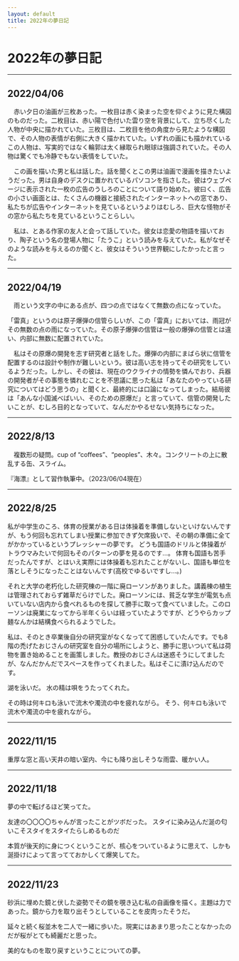 ```yaml
---
layout: default
title: 2022年の夢日記
---
```


# 2022年の夢日記

---
<a id="1"></a>
<a href="#1"></a>
## 2022/04/06
　赤い夕日の油画が三枚あった。一枚目は赤く染まった空を仰ぐように見た構図のものだった。二枚目は、赤い陽で色付いた雲り空を背景にして、立ち尽くした人物が中央に描かれていた。三枚目は、二枚目を他の角度から見たような構図で、その人物の表情が右側に大きく描かれていた。いずれの画にも描かれているこの人物は、写実的ではなく輪郭は太く縁取られ眼球は強調されていた。その人物は驚くでも冷静でもない表情をしていた。


　この画を描いた男と私は話した。話を聞くとこの男は油画で漫画を描きたいようだった。男は自身のデスクに置かれているパソコンを指さした。彼はウェブページに表示された一枚の広告のうしろのことについて語り始めた。彼曰く、広告の小さい画面とは、たくさんの機器と接続されたインターネットへの窓であり、私たちが広告やインターネットを見ているというよりはむしろ、巨大な怪物がその窓から私たちを見ているということらしい。


　私は、とある作家の友人と会って話していた。彼女は恋愛の物語を描いており、陶子という名の登場人物に「たうこ」という読みを与えていた。私がなぜそのような読みを与えるのか聞くと、彼女はそういう世界観にしたかったと言った。

---
<a id="2"></a>
<a href="#2"></a>
## 2022/04/19

　雨という文字の中にある点が、四つの点ではなくて無数の点になっていた。

「雷真」というのは原子爆弾の信管らしいが、この「雷真」においては、雨冠がその無数の点の雨になっていた。その原子爆弾の信管は一般の爆弾の信管とは違い、内部に無数に配置されていた。


　私はその原爆の開発を志す研究者と話をした。爆弾の内部にまばら状に信管を配置するのは設計や制作が難しいという。彼は高い志を持ってその研究をしているようだった。しかし、その彼は、現在のウクライナの情勢を憐んでおり、兵器の開発者がその事態を憐れむことを不思議に思った私は「あなたのやっている研究についてはどう思うの」と聞くと、最終的には口論になってしまった。結局彼は「あんな小国滅べばいい、そのための原爆だ」と言っていて、信管の開発したいことが、むしろ目的となっていて、なんだかやるせない気持ちになった。


---
<a id="3"></a>
<a href="#3"></a>
## 2022/8/13

　複数形の疑問。cup of “coffees”、“peoples”、木々。コンクリートの上に散乱する缶、スライム。
 
『海漂』として習作執筆中。（2023/06/04現在）

---
<a id="4"></a>
<a href="#4"></a>
## 2022/8/25

私が中学生のころ、体育の授業がある日は体操着を準備しないといけないんですが、もう何回も忘れてしまい授業に参加できず欠席扱いで、その朝の準備に全てがかかっているというプレッシャーの夢です。
どうも国語のドリルと体操着がトラウマみたいで何回もそのパターンの夢を見るのです…。
体育も国語も苦手だったんですが、とはいえ実際には体操着も忘れたことがないし、国語も単位を落としそうになったことはないんです(高校でゆるいですし…。)

それと大学の老朽化した研究棟の一階に廃ローソンがありました。講義棟の植生は管理されておらず雑草だらけでした。廃ローソンには、貧乏な学生が電気も点いていない店内から食べれるものを探して勝手に取って食べていました。このローソンは廃業になってから半年くらいは経っていたようですが、どうやらカップ麺なんかは結構食べられるようでした。

私は、そのとき卒業後自分の研究室がなくなってて困惑していたんです。でも8階の禿げたおじさんの研究室を自分の場所にしようと、勝手に思いついて私は荷物を置き始めることを画策しました。教授のおじさんは迷惑そうにしてましたが、なんだかんだでスペースを作ってくれました。私はそこに漬け込んだのです。

湖を泳いだ。
水の精は唄をうたってくれた。

その時は何キロも泳いで流木や濁流の中を疲れながら。
そう、何キロも泳いで流木や濁流の中を疲れながら。

---
<a id="4"></a>
<a href="#4"></a>
## 2022/11/15
重厚な窓と高い天井の暗い室内、今にも降り出しそうな雨雲、暖かい人。

---
<a id="5"></a>
<a href="#5"></a>
## 2022/11/18
夢の中で転げるほど笑ってた。

友達の〇〇〇〇ちゃんが言ったことがツボだった。
スタイに染み込んだ涎の匂いこそスタイをスタイたらしめるものだ

本質が後天的に身につくということが、核心をついているように思えて、しかも涎掛けによって言ってておかしくて爆笑してた。

---
<a id="6"></a>
<a href="#6"></a>
## 2022/11/23
砂浜に埋めた鏡と伏した姿勢でその鏡を覗き込む私の自画像を描く。主題は力であった。鏡から力を取り出そうとしていることを皮肉ったそうだ。

延々と続く桜並木を二人で一緒に歩いた。現実にはあまり思ったことなかったのだが桜がとても綺麗だと思った。

美的なものを取り戻すということについての夢。


